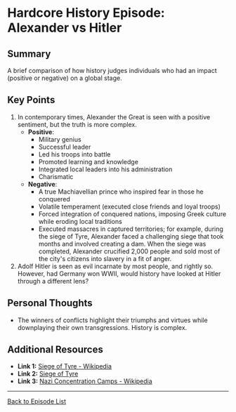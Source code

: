 # Hardcore History Episode: Alexander vs Hitler

## Summary

A brief comparison of how history judges individuals who had an impact (positive or negative) on a global stage.

## Key Points

1. In contemporary times, Alexander the Great is seen with a positive sentiment, but the truth is more complex.
   - **Positive**:
     - Military genius
     - Successful leader
     - Led his troops into battle
     - Promoted learning and knowledge
     - Integrated local leaders into his administration
     - Charismatic
   - **Negative**:
     - A true Machiavellian prince who inspired fear in those he conquered
     - Volatile temperament (executed close friends and loyal troops)
     - Forced integration of conquered nations, imposing Greek culture while eroding local traditions
     - Executed massacres in captured territories; for example, during the siege of Tyre, Alexander faced a challenging siege that took months and involved creating a dam. When the siege was completed, Alexander crucified 2,000 people and sold most of the city's citizens into slavery in a fit of anger.
2. Adolf Hitler is seen as evil incarnate by most people, and rightly so. However, had Germany won WWII, would history have looked at Hitler through a different lens?

## Personal Thoughts

- The winners of conflicts highlight their triumphs and virtues while downplaying their own transgressions. History is complex.

## Additional Resources

- **Link 1:** [Siege of Tyre - Wikipedia](https://en.wikipedia.org/wiki/Siege_of_Tyre_(332_BC))
- **Link 2:** [Siege of Tyre](https://alexander-the-great.org/alexanders-campaign/siege-of-tyre)
- **Link 3:** [Nazi Concentration Camps - Wikipedia](https://en.wikipedia.org/wiki/Nazi_concentration_camps)

---

[Back to Episode List](../Index.md)
